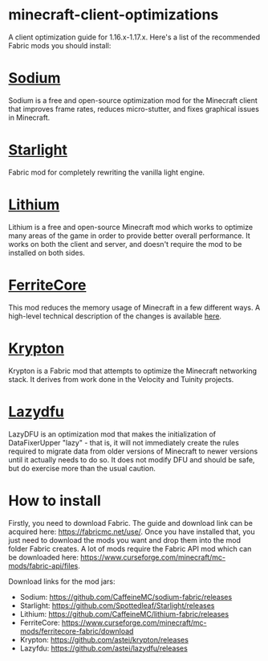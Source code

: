 # minecraft-client-optimizations
A client optimization guide for 1.16.x-1.17.x. Here's a list of the recommended Fabric mods you should install:

# [Sodium](https://github.com/CaffeineMC/sodium-fabric)
Sodium is a free and open-source optimization mod for the Minecraft client that improves frame rates, reduces micro-stutter, and fixes graphical issues in Minecraft.

# [Starlight](https://github.com/Spottedleaf/Starlight)
Fabric mod for completely rewriting the vanilla light engine.

# [Lithium](https://github.com/CaffeineMC/lithium-fabric)
Lithium is a free and open-source Minecraft mod which works to optimize many areas of the game in order to provide better overall performance. It works on both the client and server, and doesn't require the mod to be installed on both sides.

# [FerriteCore](https://github.com/malte0811/FerriteCore)
This mod reduces the memory usage of Minecraft in a few different ways. A high-level technical description of the changes is available [here](https://github.com/malte0811/FerriteCore/blob/main/summary.md).

# [Krypton](https://github.com/astei/krypton)
Krypton is a Fabric mod that attempts to optimize the Minecraft networking stack. It derives from work done in the Velocity and Tuinity projects.

# [Lazydfu](https://github.com/astei/lazydfu)
LazyDFU is an optimization mod that makes the initialization of DataFixerUpper "lazy" - that is, it will not immediately create the rules required to migrate data from older versions of Minecraft to newer versions until it actually needs to do so. It does not modify DFU and should be safe, but do exercise more than the usual caution.

# How to install
Firstly, you need to download Fabric. The guide and download link can be acquired here: https://fabricmc.net/use/. Once you have installed that, you just need to download the mods you want and drop them into the mod folder Fabric creates. A lot of mods require the Fabric API mod which can be downloaded here: https://www.curseforge.com/minecraft/mc-mods/fabric-api/files.

Download links for the mod jars:
* Sodium: https://github.com/CaffeineMC/sodium-fabric/releases
* Starlight: https://github.com/Spottedleaf/Starlight/releases
* Lithium: https://github.com/CaffeineMC/lithium-fabric/releases
* FerriteCore: https://www.curseforge.com/minecraft/mc-mods/ferritecore-fabric/download
* Krypton: https://github.com/astei/krypton/releases
* Lazyfdu: https://github.com/astei/lazydfu/releases

